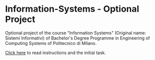 # Information-Systems - Optional Project

Optional project of the course "Information Systems" (Original name: Sistemi Informativi) of Bachelor's Degree Programme in Engineering of Computing Systems of Politecnico di Milano.


[Click here](https://github.com/daler3/Information-Systems-1-_-Project/blob/master/Initial%20Schema%20DB%20%26%20Instructions/InformationSystems_Project_Assignment.pdf) to read instructions and the initial task.
